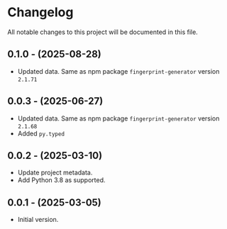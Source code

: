 # Changelog

All notable changes to this project will be documented in this file.

## 0.1.0 - (2025-08-28)
- Updated data. Same as npm package `fingerprint-generator` version `2.1.71`
 
## 0.0.3 - (2025-06-27)

- Updated data. Same as npm package `fingerprint-generator` version `2.1.68`
- Added `py.typed`

## 0.0.2 - (2025-03-10)

- Update project metadata.
- Add Python 3.8 as supported.

## 0.0.1 - (2025-03-05)

- Initial version.
